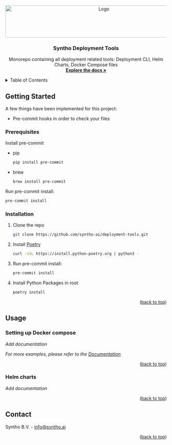 <!-- Improved compatibility of back to top link: See: https://github.com/othneildrew/Best-README-Template/pull/73 -->
<a name="readme-top"></a>
<!--
*** Thanks for checking out the Best-README-Template. If you have a suggestion
*** that would make this better, please fork the repo and create a pull request
*** or simply open an issue with the tag "enhancement".
*** Don't forget to give the project a star!
*** Thanks again! Now go create something AMAZING! :D
-->



<!-- PROJECT SHIELDS -->
<!--
*** I'm using markdown "reference style" links for readability.
*** Reference links are enclosed in brackets [ ] instead of parentheses ( ).
*** See the bottom of this document for the declaration of the reference variables
*** for contributors-url, forks-url, etc. This is an optional, concise syntax you may use.
*** https://www.markdownguide.org/basic-syntax/#reference-style-links
-->


<!-- PROJECT LOGO -->
<br />
<div align="center">
  <a href="https://github.com/syntho-ai/deployment-tools">
    <img src="https://www.syntho.ai/wp-content/uploads/2023/02/syntho_logo_horizontal.svg" alt="Logo" width="600" height="100">
  </a>

<h3 align="center">Syntho Deployment Tools</h3>

  <p align="center">
    Monorepo containing all deployment related tools: Deployment CLI, Helm Charts, Docker Compose files
    <br />
    <a href="https://docs.syntho.ai/"><strong>Explore the docs »</strong></a>
    <br />
  </p>
</div>



<!-- TABLE OF CONTENTS -->
<details>
  <summary>Table of Contents</summary>
  <ol>
    <li>
      <a href="#getting-started">Getting Started</a>
      <ul>
        <li><a href="#prerequisites">Prerequisites</a></li>
        <li><a href="#installation">Installation</a></li>
      </ul>
    </li>
    <li><a href="#usage">Usage</a></li>
    <li><a href="#contact">Contact</a></li>
  </ol>
</details>


<!-- GETTING STARTED -->
## Getting Started

A few things have been implemented for this project:

- Pre-commit hooks in order to check your files

### Prerequisites

Install pre-commit
* pip
  ```sh
  pip install pre-commit
  ```
* brew
  ```sh
  brew install pre-commit
  ```

Run pre-commit install:
```sh
pre-commit install
```

### Installation

1. Clone the repo
   ```sh
   git clone https://github.com/syntho-ai/deployment-tools.git
   ```
2. Install [Poetry](https://python-poetry.org/docs/#installing-with-the-official-installer)
   ```sh
   curl -sSL https://install.python-poetry.org | python3 -
   ```
3. Run pre-commit install:
    ```sh
    pre-commit install
    ```
4. Install Python Packages in root
   ```sh
   poetry install
   ```

<p align="right">(<a href="#readme-top">back to top</a>)</p>



<!-- USAGE EXAMPLES -->
## Usage

### Setting up Docker compose

*Add documentation*

_For more examples, please refer to the [Documentation](https://example.com)_

<p align="right">(<a href="#readme-top">back to top</a>)</p>

### Helm charts

*Add documentation*


<p align="right">(<a href="#readme-top">back to top</a>)</p>

<!-- CONTACT -->
## Contact

Syntho B.V. - info@syntho.ai

<p align="right">(<a href="#readme-top">back to top</a>)</p>


<!-- MARKDOWN LINKS & IMAGES -->
<!-- https://www.markdownguide.org/basic-syntax/#reference-style-links -->
[contributors-shield]: https://img.shields.io/github/contributors/syntho-ai/deployment-tools.svg?style=for-the-badge
[contributors-url]: https://github.com/syntho-ai/deployment-tools/graphs/contributors
[forks-shield]: https://img.shields.io/github/forks/syntho-ai/deployment-tools.svg?style=for-the-badge
[forks-url]: https://github.com/syntho-ai/deployment-tools/network/members
[stars-shield]: https://img.shields.io/github/stars/syntho-ai/deployment-tools.svg?style=for-the-badge
[stars-url]: https://github.com/syntho-ai/deployment-tools/stargazers
[issues-shield]: https://img.shields.io/github/issues/syntho-ai/deployment-tools.svg?style=for-the-badge
[issues-url]: https://github.com/syntho-ai/deployment-tools/issues
[license-shield]: https://img.shields.io/github/license/syntho-ai/deployment-tools.svg?style=for-the-badge
[license-url]: https://github.com/syntho-ai/deployment-tools/blob/master/LICENSE.txt
[linkedin-shield]: https://img.shields.io/badge/-LinkedIn-black.svg?style=for-the-badge&logo=linkedin&colorB=555
[linkedin-url]: https://linkedin.com/in/linkedin_username
[product-screenshot]: images/demo_screenshot.png
[Next.js]: https://img.shields.io/badge/next.js-000000?style=for-the-badge&logo=nextdotjs&logoColor=white
[Next-url]: https://nextjs.org/
[React.js]: https://img.shields.io/badge/React-20232A?style=for-the-badge&logo=react&logoColor=61DAFB
[React-url]: https://reactjs.org/
[Vue.js]: https://img.shields.io/badge/Vue.js-35495E?style=for-the-badge&logo=vuedotjs&logoColor=4FC08D
[Vue-url]: https://vuejs.org/
[Angular.io]: https://img.shields.io/badge/Angular-DD0031?style=for-the-badge&logo=angular&logoColor=white
[Angular-url]: https://angular.io/
[Svelte.dev]: https://img.shields.io/badge/Svelte-4A4A55?style=for-the-badge&logo=svelte&logoColor=FF3E00
[Svelte-url]: https://svelte.dev/
[Laravel.com]: https://img.shields.io/badge/Laravel-FF2D20?style=for-the-badge&logo=laravel&logoColor=white
[Laravel-url]: https://laravel.com
[Bootstrap.com]: https://img.shields.io/badge/Bootstrap-563D7C?style=for-the-badge&logo=bootstrap&logoColor=white
[Bootstrap-url]: https://getbootstrap.com
[JQuery.com]: https://img.shields.io/badge/jQuery-0769AD?style=for-the-badge&logo=jquery&logoColor=white
[JQuery-url]: https://jquery.com
[Python.org]: https://img.shields.io/badge/Python-14354C?style=for-the-badge&logo=python&logoColor=white
[Python-url]: [https://www.python.org/]
[Django]: https://img.shields.io/badge/Django-092E20?style=for-the-badge&logo=django&logoColor=white
[Django-url]: https://www.djangoproject.com/
[Fastapi]: https://img.shields.io/badge/FastAPI-009688?style=for-the-badge&logo=FastAPI&logoColor=white
[Fastapi-url]: https://fastapi.tiangolo.com/